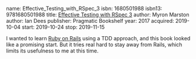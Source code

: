 name: Effective_Testing_with_RSpec_3
isbn: 1680501988
isbn13: 9781680501988
title: [Effective Testing with RSpec 3](https://pragprog.com/book/rspec3/effective-testing-with-rspec-3)
author: Myron Marston
author: Ian Dees
publisher: Pragmatic Bookshelf
year: 2017
acquired: 2019-10-04
start: 2019-10-24
stop: 2019-11-15

I wanted to learn [Ruby on Rails](https://rubyonrails.org/) using a TDD
approach, and this book looked like a promising start.  But it tries real hard
to stay away from Rails, which limits its usefulness to me at this time.